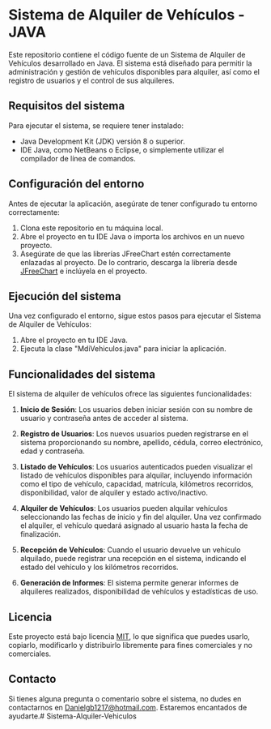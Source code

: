 # Sistema de Alquiler de Vehículos - JAVA

Este repositorio contiene el código fuente de un Sistema de Alquiler de Vehículos desarrollado en Java. El sistema está diseñado para permitir la administración y gestión de vehículos disponibles para alquiler, así como el registro de usuarios y el control de sus alquileres.

## Requisitos del sistema

Para ejecutar el sistema, se requiere tener instalado:

- Java Development Kit (JDK) versión 8 o superior.
- IDE Java, como NetBeans o Eclipse, o simplemente utilizar el compilador de línea de comandos.

## Configuración del entorno

Antes de ejecutar la aplicación, asegúrate de tener configurado tu entorno correctamente:

1. Clona este repositorio en tu máquina local.
2. Abre el proyecto en tu IDE Java o importa los archivos en un nuevo proyecto.
3. Asegúrate de que las librerías JFreeChart estén correctamente enlazadas al proyecto. De lo contrario, descarga la librería desde [JFreeChart](http://www.jfree.org/jfreechart/) e inclúyela en el proyecto.

## Ejecución del sistema

Una vez configurado el entorno, sigue estos pasos para ejecutar el Sistema de Alquiler de Vehículos:

1. Abre el proyecto en tu IDE Java.
2. Ejecuta la clase "MdiVehiculos.java" para iniciar la aplicación.

## Funcionalidades del sistema

El sistema de alquiler de vehículos ofrece las siguientes funcionalidades:

1. **Inicio de Sesión**: Los usuarios deben iniciar sesión con su nombre de usuario y contraseña antes de acceder al sistema.

2. **Registro de Usuarios**: Los nuevos usuarios pueden registrarse en el sistema proporcionando su nombre, apellido, cédula, correo electrónico, edad y contraseña.

3. **Listado de Vehículos**: Los usuarios autenticados pueden visualizar el listado de vehículos disponibles para alquilar, incluyendo información como el tipo de vehículo, capacidad, matrícula, kilómetros recorridos, disponibilidad, valor de alquiler y estado activo/inactivo.

4. **Alquiler de Vehículos**: Los usuarios pueden alquilar vehículos seleccionando las fechas de inicio y fin del alquiler. Una vez confirmado el alquiler, el vehículo quedará asignado al usuario hasta la fecha de finalización.

5. **Recepción de Vehículos**: Cuando el usuario devuelve un vehículo alquilado, puede registrar una recepción en el sistema, indicando el estado del vehículo y los kilómetros recorridos.

6. **Generación de Informes**: El sistema permite generar informes de alquileres realizados, disponibilidad de vehículos y estadísticas de uso.



## Licencia

Este proyecto está bajo licencia [MIT](LICENSE), lo que significa que puedes usarlo, copiarlo, modificarlo y distribuirlo libremente para fines comerciales y no comerciales.

## Contacto

Si tienes alguna pregunta o comentario sobre el sistema, no dudes en contactarnos en [Danielgb1217@hotmail.com](mailto:correo@example.com). Estaremos encantados de ayudarte.# Sistema-Alquiler-Vehiculos
